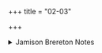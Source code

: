 +++
title = "02-03"

+++

<details><summary>Jamison Brereton Notes</summary>

2c begins índra í(ti), while 3a begins índra í(n no).
</details>
